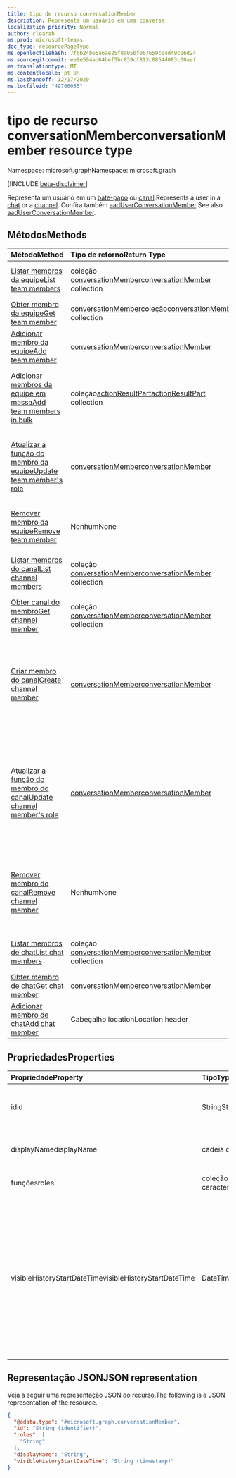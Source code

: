 ```yaml
---
title: tipo de recurso conversationMember
description: Representa um usuário em uma conversa.
localization_priority: Normal
author: clearab
ms.prod: microsoft-teams
doc_type: resourcePageType
ms.openlocfilehash: 7f6b24b65a6ae25f8a05bf067659c04d49c06d24
ms.sourcegitcommit: ee9e594ad64bef5bc839cf813c0854d083c00aef
ms.translationtype: MT
ms.contentlocale: pt-BR
ms.lasthandoff: 12/17/2020
ms.locfileid: "49706055"
---
```

# <a name="conversationmember-resource-type"></a><span data-ttu-id="c9ecd-103">tipo de recurso conversationMember</span><span class="sxs-lookup"><span data-stu-id="c9ecd-103">conversationMember resource type</span></span>

<span data-ttu-id="c9ecd-104">Namespace: microsoft.graph</span><span class="sxs-lookup"><span data-stu-id="c9ecd-104">Namespace: microsoft.graph</span></span>

[!INCLUDE [beta-disclaimer](../../includes/beta-disclaimer.md)]

<span data-ttu-id="c9ecd-105">Representa um usuário em um [bate-papo](chat.md) ou [canal](channel.md).</span><span class="sxs-lookup"><span data-stu-id="c9ecd-105">Represents a user in a [chat](chat.md) or a [channel](channel.md).</span></span>
<span data-ttu-id="c9ecd-106">Confira também [aadUserConversationMember](aaduserconversationmember.md).</span><span class="sxs-lookup"><span data-stu-id="c9ecd-106">See also [aadUserConversationMember](aaduserconversationmember.md).</span></span>

## <a name="methods"></a><span data-ttu-id="c9ecd-107">Métodos</span><span class="sxs-lookup"><span data-stu-id="c9ecd-107">Methods</span></span>

| <span data-ttu-id="c9ecd-108">Método</span><span class="sxs-lookup"><span data-stu-id="c9ecd-108">Method</span></span>       | <span data-ttu-id="c9ecd-109">Tipo de retorno</span><span class="sxs-lookup"><span data-stu-id="c9ecd-109">Return Type</span></span>  |<span data-ttu-id="c9ecd-110">Descrição</span><span class="sxs-lookup"><span data-stu-id="c9ecd-110">Description</span></span>|
|:---------------|:--------|:----------|
|[<span data-ttu-id="c9ecd-111">Listar membros da equipe</span><span class="sxs-lookup"><span data-stu-id="c9ecd-111">List team members</span></span>](../api/team-list-members.md)|<span data-ttu-id="c9ecd-112">coleção [conversationMember](../resources/conversationmember.md)</span><span class="sxs-lookup"><span data-stu-id="c9ecd-112">[conversationMember](../resources/conversationmember.md) collection</span></span>|<span data-ttu-id="c9ecd-113">Obtenha a lista de membros nessa equipe.</span><span class="sxs-lookup"><span data-stu-id="c9ecd-113">Get the list of members in the team.</span></span>|
|[<span data-ttu-id="c9ecd-114">Obter membro da equipe</span><span class="sxs-lookup"><span data-stu-id="c9ecd-114">Get team member</span></span>](../api/team-get-members.md) | <span data-ttu-id="c9ecd-115">[conversationMember](conversationmember.md)coleção</span><span class="sxs-lookup"><span data-stu-id="c9ecd-115">[conversationMember](conversationmember.md) collection</span></span> | <span data-ttu-id="c9ecd-116">Obtenha um membro na equipe.</span><span class="sxs-lookup"><span data-stu-id="c9ecd-116">Get a member in the team.</span></span>|
|[<span data-ttu-id="c9ecd-117">Adicionar membro da equipe</span><span class="sxs-lookup"><span data-stu-id="c9ecd-117">Add team member</span></span>](../api/team-post-members.md)|[<span data-ttu-id="c9ecd-118">conversationMember</span><span class="sxs-lookup"><span data-stu-id="c9ecd-118">conversationMember</span></span>](../resources/conversationmember.md)|<span data-ttu-id="c9ecd-119">Adicione um novo membro à equipe.</span><span class="sxs-lookup"><span data-stu-id="c9ecd-119">Add a new member to the team.</span></span>|
|[<span data-ttu-id="c9ecd-120">Adicionar membros da equipe em massa</span><span class="sxs-lookup"><span data-stu-id="c9ecd-120">Add team members in bulk</span></span>](../api/conversationmembers-add.md)|<span data-ttu-id="c9ecd-121">coleção[actionResultPart](../resources/actionresultpart.md)</span><span class="sxs-lookup"><span data-stu-id="c9ecd-121">[actionResultPart](../resources/actionresultpart.md) collection</span></span>|<span data-ttu-id="c9ecd-122">Adicione vários membros à equipe em uma única solicitação.</span><span class="sxs-lookup"><span data-stu-id="c9ecd-122">Add multiple members to the team in a single request.</span></span>|
|[<span data-ttu-id="c9ecd-123">Atualizar a função do membro da equipe</span><span class="sxs-lookup"><span data-stu-id="c9ecd-123">Update team member's role</span></span>](../api/team-update-members.md)|[<span data-ttu-id="c9ecd-124">conversationMember</span><span class="sxs-lookup"><span data-stu-id="c9ecd-124">conversationMember</span></span>](../resources/conversationmember.md)|<span data-ttu-id="c9ecd-125">Alterar um membro para um proprietário ou voltar para um membro regular.</span><span class="sxs-lookup"><span data-stu-id="c9ecd-125">Change a member to an owner or back to a regular member.</span></span>|
|[<span data-ttu-id="c9ecd-126">Remover membro da equipe</span><span class="sxs-lookup"><span data-stu-id="c9ecd-126">Remove team member</span></span>](../api/team-delete-members.md)|<span data-ttu-id="c9ecd-127">Nenhum</span><span class="sxs-lookup"><span data-stu-id="c9ecd-127">None</span></span>|<span data-ttu-id="c9ecd-128">Remova um membro existente da equipe.</span><span class="sxs-lookup"><span data-stu-id="c9ecd-128">Remove an existing member from the team.</span></span>|
|[<span data-ttu-id="c9ecd-129">Listar membros do canal</span><span class="sxs-lookup"><span data-stu-id="c9ecd-129">List channel members</span></span>](../api/channel-list-members.md) | <span data-ttu-id="c9ecd-130">coleção [conversationMember](conversationmember.md)</span><span class="sxs-lookup"><span data-stu-id="c9ecd-130">[conversationMember](conversationmember.md) collection</span></span> | <span data-ttu-id="c9ecd-131">Obter a lista de todos os membros em um canal.</span><span class="sxs-lookup"><span data-stu-id="c9ecd-131">Get the list of all members in a channel.</span></span>|
|[<span data-ttu-id="c9ecd-132">Obter canal do membro</span><span class="sxs-lookup"><span data-stu-id="c9ecd-132">Get channel member</span></span>](../api/channel-get-members.md) | <span data-ttu-id="c9ecd-133">coleção [conversationMember](conversationmember.md)</span><span class="sxs-lookup"><span data-stu-id="c9ecd-133">[conversationMember](conversationmember.md) collection</span></span> | <span data-ttu-id="c9ecd-134">Obtenha um membro em um canal.</span><span class="sxs-lookup"><span data-stu-id="c9ecd-134">Get a member in a channel.</span></span>|
|[<span data-ttu-id="c9ecd-135">Criar membro do canal</span><span class="sxs-lookup"><span data-stu-id="c9ecd-135">Create channel member</span></span>](../api/channel-post-members.md) | [<span data-ttu-id="c9ecd-136">conversationMember</span><span class="sxs-lookup"><span data-stu-id="c9ecd-136">conversationMember</span></span>](conversationmember.md) | <span data-ttu-id="c9ecd-137">Adicionar um membro a um canal.</span><span class="sxs-lookup"><span data-stu-id="c9ecd-137">Add a member to a channel.</span></span> <span data-ttu-id="c9ecd-138">Suportado só para o`channel`com MembershipType de.`private`</span><span class="sxs-lookup"><span data-stu-id="c9ecd-138">Only supported for `channel`with membershipType of `private`.</span></span>|
|[<span data-ttu-id="c9ecd-139">Atualizar a função do membro do canal</span><span class="sxs-lookup"><span data-stu-id="c9ecd-139">Update channel member's role</span></span>](../api/channel-update-members.md) | [<span data-ttu-id="c9ecd-140">conversationMember</span><span class="sxs-lookup"><span data-stu-id="c9ecd-140">conversationMember</span></span>](conversationmember.md) | <span data-ttu-id="c9ecd-141">Atualize as propriedades de um membro do canal.</span><span class="sxs-lookup"><span data-stu-id="c9ecd-141">Update the properties of a member of the channel.</span></span> <span data-ttu-id="c9ecd-142">Suportado só para o canal com MembershipType de`private`.</span><span class="sxs-lookup"><span data-stu-id="c9ecd-142">Only supported for channel with membershipType of `private`.</span></span>|
|[<span data-ttu-id="c9ecd-143">Remover membro do canal</span><span class="sxs-lookup"><span data-stu-id="c9ecd-143">Remove channel member</span></span>](../api/channel-delete-members.md) | <span data-ttu-id="c9ecd-144">Nenhum</span><span class="sxs-lookup"><span data-stu-id="c9ecd-144">None</span></span> | <span data-ttu-id="c9ecd-145">Exclua um membro de um canal.</span><span class="sxs-lookup"><span data-stu-id="c9ecd-145">Delete a member from a channel.</span></span> <span data-ttu-id="c9ecd-146">Suportado só com o `channelType` de `private`.</span><span class="sxs-lookup"><span data-stu-id="c9ecd-146">Only supported for `channelType` of `private`.</span></span>|
|[<span data-ttu-id="c9ecd-147">Listar membros de chat</span><span class="sxs-lookup"><span data-stu-id="c9ecd-147">List chat members</span></span>](../api/chat-list-members.md) | <span data-ttu-id="c9ecd-148">coleção [conversationMember](conversationmember.md)</span><span class="sxs-lookup"><span data-stu-id="c9ecd-148">[conversationMember](conversationmember.md) collection</span></span> | <span data-ttu-id="c9ecd-149">Obter a lista de todos os membros em um chat.</span><span class="sxs-lookup"><span data-stu-id="c9ecd-149">Get the list of all members in a chat.</span></span>|
|[<span data-ttu-id="c9ecd-150">Obter membro de chat</span><span class="sxs-lookup"><span data-stu-id="c9ecd-150">Get chat member</span></span>](../api/chat-get-members.md) | [<span data-ttu-id="c9ecd-151">conversationMember</span><span class="sxs-lookup"><span data-stu-id="c9ecd-151">conversationMember</span></span>](conversationmember.md) | <span data-ttu-id="c9ecd-152">Obter um membro em um chat.</span><span class="sxs-lookup"><span data-stu-id="c9ecd-152">Get a member in a chat.</span></span>|
|[<span data-ttu-id="c9ecd-153">Adicionar membro de chat</span><span class="sxs-lookup"><span data-stu-id="c9ecd-153">Add chat member</span></span>](../api/chat-post-members.md) | <span data-ttu-id="c9ecd-154">Cabeçalho location</span><span class="sxs-lookup"><span data-stu-id="c9ecd-154">Location header</span></span> | <span data-ttu-id="c9ecd-155">Adicionar um membro a um chat.</span><span class="sxs-lookup"><span data-stu-id="c9ecd-155">Add a member to a chat.</span></span>| 

## <a name="properties"></a><span data-ttu-id="c9ecd-156">Propriedades</span><span class="sxs-lookup"><span data-stu-id="c9ecd-156">Properties</span></span>

| <span data-ttu-id="c9ecd-157">Propriedade</span><span class="sxs-lookup"><span data-stu-id="c9ecd-157">Property</span></span>   | <span data-ttu-id="c9ecd-158">Tipo</span><span class="sxs-lookup"><span data-stu-id="c9ecd-158">Type</span></span> |<span data-ttu-id="c9ecd-159">Descrição</span><span class="sxs-lookup"><span data-stu-id="c9ecd-159">Description</span></span>|
|:---------------|:--------|:----------|
|<span data-ttu-id="c9ecd-160">id</span><span class="sxs-lookup"><span data-stu-id="c9ecd-160">id</span></span>|<span data-ttu-id="c9ecd-161">String</span><span class="sxs-lookup"><span data-stu-id="c9ecd-161">String</span></span>| <span data-ttu-id="c9ecd-162">Somente leitura.</span><span class="sxs-lookup"><span data-stu-id="c9ecd-162">Read-only.</span></span> <span data-ttu-id="c9ecd-163">ID exclusivo do usuário.</span><span class="sxs-lookup"><span data-stu-id="c9ecd-163">Unique ID of the user.</span></span>|
|<span data-ttu-id="c9ecd-164">displayName</span><span class="sxs-lookup"><span data-stu-id="c9ecd-164">displayName</span></span>| <span data-ttu-id="c9ecd-165">cadeia de caracteres</span><span class="sxs-lookup"><span data-stu-id="c9ecd-165">string</span></span> | <span data-ttu-id="c9ecd-166">O nome de exibição do usuário.</span><span class="sxs-lookup"><span data-stu-id="c9ecd-166">The display name of the user.</span></span> |
|<span data-ttu-id="c9ecd-167">funções</span><span class="sxs-lookup"><span data-stu-id="c9ecd-167">roles</span></span>| <span data-ttu-id="c9ecd-168">coleção de cadeias de caracteres</span><span class="sxs-lookup"><span data-stu-id="c9ecd-168">string collection</span></span> | <span data-ttu-id="c9ecd-169">As funções desse usuário.</span><span class="sxs-lookup"><span data-stu-id="c9ecd-169">The roles for that user.</span></span> |
|<span data-ttu-id="c9ecd-170">visibleHistoryStartDateTime</span><span class="sxs-lookup"><span data-stu-id="c9ecd-170">visibleHistoryStartDateTime</span></span>| <span data-ttu-id="c9ecd-171">DateTimeOffset</span><span class="sxs-lookup"><span data-stu-id="c9ecd-171">DateTimeOffset</span></span> | <span data-ttu-id="c9ecd-172">O carimbo de data/hora que indica o quanto o histórico de uma conversa é compartilhado com o membro da conversa.</span><span class="sxs-lookup"><span data-stu-id="c9ecd-172">The timestamp denoting how far back a conversation's history is shared with the conversation member.</span></span> <span data-ttu-id="c9ecd-173">Essa propriedade é configurável somente para os membros de um chat.</span><span class="sxs-lookup"><span data-stu-id="c9ecd-173">This property is settable only for members of a chat.</span></span> |

## <a name="json-representation"></a><span data-ttu-id="c9ecd-174">Representação JSON</span><span class="sxs-lookup"><span data-stu-id="c9ecd-174">JSON representation</span></span>

<span data-ttu-id="c9ecd-175">Veja a seguir uma representação JSON do recurso.</span><span class="sxs-lookup"><span data-stu-id="c9ecd-175">The following is a JSON representation of the resource.</span></span>

<!-- {
  "blockType": "resource",
  "keyProperty": "id",
  "@odata.type": "microsoft.graph.conversationMember",
  "baseType": "microsoft.graph.entity",
  "openType": false
}
-->
``` json
{
  "@odata.type": "#microsoft.graph.conversationMember",
  "id": "String (identifier)",
  "roles": [
    "String"
  ],
  "displayName": "String",
  "visibleHistoryStartDateTime": "String (timestamp)"
}
```

<!-- uuid: 16cd6b66-4b1a-43a1-adaf-3a886856ed98
2019-02-04 14:57:30 UTC -->
<!-- {
  "type": "#page.annotation",
  "description": "conversationMember resource",
  "keywords": "",
  "section": "documentation",
  "tocPath": ""
}-->



